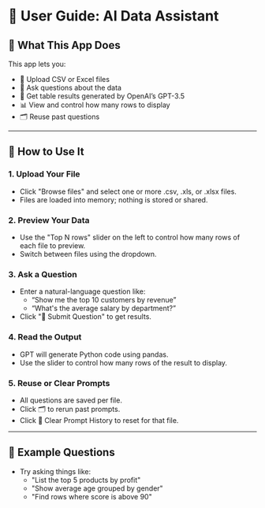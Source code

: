 # 🧭 User Guide: AI Data Assistant

## 📌 What This App Does

This app lets you:

- 📂 Upload CSV or Excel files
- 🤖 Ask questions about the data
- 🧠 Get table results generated by OpenAI’s GPT-3.5
- 📊 View and control how many rows to display
- 🗂 Reuse past questions

---

## 🚀 How to Use It

### 1. Upload Your File

- Click "Browse files" and select one or more .csv, .xls, or .xlsx files.
- Files are loaded into memory; nothing is stored or shared.

### 2. Preview Your Data

- Use the "Top N rows" slider on the left to control how many rows of each file to preview.
- Switch between files using the dropdown.

### 3. Ask a Question

- Enter a natural-language question like:
  - “Show me the top 10 customers by revenue”
  - “What's the average salary by department?”
- Click "💬 Submit Question" to get results.

### 4. Read the Output

- GPT will generate Python code using pandas.
- Use the slider to control how many rows of the result to display.

### 5. Reuse or Clear Prompts

- All questions are saved per file.
- Click 🗂 to rerun past prompts.
- Click 🧹 Clear Prompt History to reset for that file.

---

## 💬 Example Questions

- Try asking things like:
  - "List the top 5 products by profit"
  - "Show average age grouped by gender"
  - "Find rows where score is above 90"
